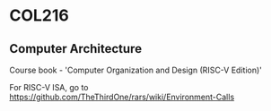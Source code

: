 # COL216 

## Computer Architecture

Course book - 'Computer Organization and Design (RISC-V Edition)'


For RISC-V ISA, go to
https://github.com/TheThirdOne/rars/wiki/Environment-Calls

